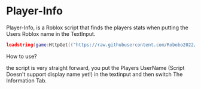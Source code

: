 # Player-Info

Player-Info, is a Roblox script that finds the players stats when putting the Users Roblox name in the TextInput.

```lua
loadstring(game:HttpGet(("https://raw.githubusercontent.com/Robobo2022/Player-Info/main/Main.lua"), true))()
```

How to use?

the script is very straight forward, you put the Players UserName (Script Doesn't support display name yet!) in the textinput and then switch The Information Tab.